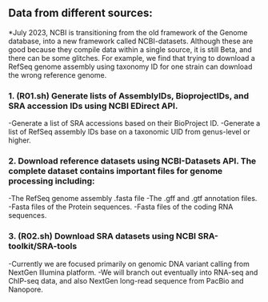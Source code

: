 ## Data from different sources:
*July 2023, NCBI is transitioning from the old framework of the Genome database, into a new framework called NCBI-datasets.
Although these are good because they compile data within a single source, it is still Beta, and there can be some glitches.
For example, we find that trying to download a RefSeq genome assembly using taxonomy ID for one strain can download the wrong reference genome.

### 1. (R01.sh) Generate lists of AssemblyIDs, BioprojectIDs, and SRA accession IDs using NCBI EDirect API.  
  -Generate a list of SRA accessions based on their BioProject ID.
  -Generate a list of RefSeq assembly IDs base on a taxonomic UID from genus-level or higher.

### 2. Download reference datasets using NCBI-Datasets API.  The complete dataset contains important files for genome processing including:
  -The RefSeq genome assembly .fasta file
  -The .gff and .gtf annotation files.
  -Fasta files of the Protein sequences.
  -Fasta files of the coding RNA sequences.

### 3. (R02.sh) Download SRA datasets using NCBI SRA-toolkit/SRA-tools
  -Currently we are focused primarily on genomic DNA variant calling from NextGen Illumina platform.
  -We will branch out eventually into RNA-seq and ChIP-seq data, and also NextGen long-read sequence from PacBio and Nanopore.


